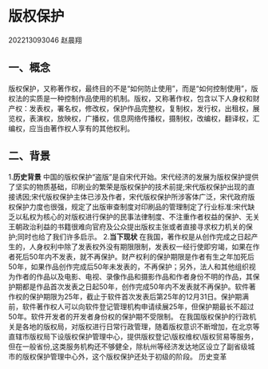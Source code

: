 # 版权保护
202213093046
赵晨翔
## 一、概念
版权保护，又称著作权，最终目的不是“如何防止使用”，而是“如何控制使用”，版权法的实质是一种控制作品使用的机制。版权，又称著作权，包含以下人身权和财产权：发表权，署名权，修改权，保护作品完整权，复制权，发行权，出租权，展览权，表演权，放映权，广播权，信息网络传播权，摄制权，改编权，翻译权，汇编权，应当由著作权人享有的其他权利。
## 二、背景
1.**历史背景**
中国的版权保护“盗版”是自宋代开始。宋代经济的发展为版权保护提供了坚实的物质基础，印刷业的繁荣是版权保护的技术前提;宋代版权保护出现的直接诱因;宋代版权保护主体已涉及作者，宋代版权保护所涉客体广泛，宋代政府版权保护力度也很强，规定了出版审查制度对印刷品的管理制定了行业标准:宋代缺乏以私权为核心的对版权进行保护的民事法律制度、不注重作者权益的保护、无关王朝政治利益的书籍很难向官府及公众提出版权主张或者直接寻求权力机关的保护;同时也给了我们许多启示。
2.**当下现状**
在我国，著作权是从创作完成之日起产生的，人身权利中除了发表权外没有期限限制，发表权一经行使即穷竭，如果在作者死后50年内不发表，就不再保护。财产权利的保护期限是作者有生之年加死后50年，如果作品创作完成后50年未发表的，不再保护；另外，法人和其他组织视为作者的作品以及电影、电视、录像作品和摄影作品和作者身份不明的作品，其保护期都是作品首次发表之日起50年，创作完成50年内不发表就不再保护。软件著作权的保护期限为25年，截止于软件首次发表后第25年的12月31日。保护期满前，软件著作权人可以向软件登记管理机构申请续展25年，但保护期最长不超过50年。软件开发者的开发者身份权的保护期不受限制。
在我国版权保护的行政机关是各地的版权局，对版权进行日常行政管理，随着版权意识不断增加，在北京等直辖市版权局下设版权保护管理中心，提供版权登记\版权维权\版权贸易等服务，但在一般省份,这类服务机构还不够健全，除杭州等经济发达地区设立了副省级城市的版权保护管理中心外，这个版权保护还处于初级的阶段。
历史变革

